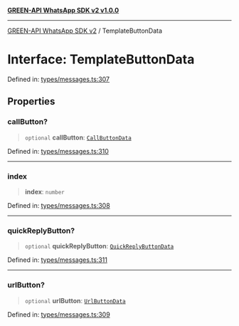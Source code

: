 [**GREEN-API WhatsApp SDK v2 v1.0.0**](../README.md)

***

[GREEN-API WhatsApp SDK v2](../globals.md) / TemplateButtonData

# Interface: TemplateButtonData

Defined in: [types/messages.ts:307](https://github.com/green-api/whatsapp-api-client-js-v2/blob/6c31521abaa4e85365f3538298181cae99417bce/src/types/messages.ts#L307)

## Properties

### callButton?

> `optional` **callButton**: [`CallButtonData`](CallButtonData.md)

Defined in: [types/messages.ts:310](https://github.com/green-api/whatsapp-api-client-js-v2/blob/6c31521abaa4e85365f3538298181cae99417bce/src/types/messages.ts#L310)

***

### index

> **index**: `number`

Defined in: [types/messages.ts:308](https://github.com/green-api/whatsapp-api-client-js-v2/blob/6c31521abaa4e85365f3538298181cae99417bce/src/types/messages.ts#L308)

***

### quickReplyButton?

> `optional` **quickReplyButton**: [`QuickReplyButtonData`](QuickReplyButtonData.md)

Defined in: [types/messages.ts:311](https://github.com/green-api/whatsapp-api-client-js-v2/blob/6c31521abaa4e85365f3538298181cae99417bce/src/types/messages.ts#L311)

***

### urlButton?

> `optional` **urlButton**: [`UrlButtonData`](UrlButtonData.md)

Defined in: [types/messages.ts:309](https://github.com/green-api/whatsapp-api-client-js-v2/blob/6c31521abaa4e85365f3538298181cae99417bce/src/types/messages.ts#L309)
